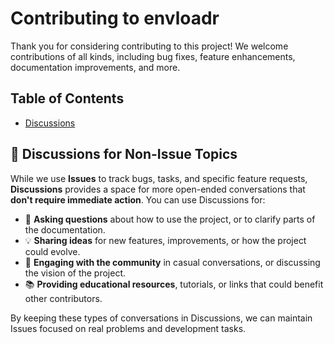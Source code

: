 # Contributing to envloadr

Thank you for considering contributing to this project! We welcome contributions of all kinds, including bug fixes, feature enhancements, documentation improvements, and more.

## Table of Contents

- [Discussions](#-discussions-for-non-issue-topics)

## 💬 Discussions for Non-Issue Topics

While we use **Issues** to track bugs, tasks, and specific feature requests, **Discussions** provides a space for more open-ended conversations that **don't require immediate action**. You can use Discussions for:

- 🤔 **Asking questions** about how to use the project, or to clarify parts of the documentation.
- 💡 **Sharing ideas** for new features, improvements, or how the project could evolve.
- 👥 **Engaging with the community** in casual conversations, or discussing the vision of the project.
- 📚 **Providing educational resources**, tutorials, or links that could benefit other contributors.

By keeping these types of conversations in Discussions, we can maintain Issues focused on real problems and development tasks.